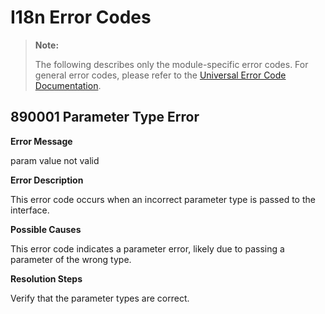 # I18n Error Codes

> **Note:**
>
> The following describes only the module-specific error codes. For general error codes, please refer to the [Universal Error Code Documentation](cj-errorcode-universal.md).

## 890001 Parameter Type Error

**Error Message**

param value not valid

**Error Description**

This error code occurs when an incorrect parameter type is passed to the interface.

**Possible Causes**

This error code indicates a parameter error, likely due to passing a parameter of the wrong type.

**Resolution Steps**

Verify that the parameter types are correct.